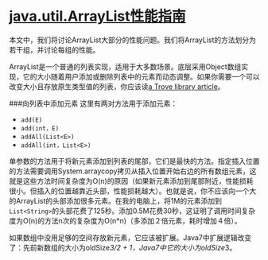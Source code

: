 [java.util.ArrayList性能指南](http://java-performance.info/arraylist-performance/)
==========================
本文中，我们将讨论ArrayList大部分的性能问题。我们将ArrayList的方法划分为若干组，并讨论每组的性能。

ArrayList是一个普通的列表实现，适用于大多数场景。底层采用Object数组实现，它的大小随着用户添加或删除列表中的元素而动态调整。如果你需要一个可以改变大小且存放原生类型值的列表，你应该读[a Trove library article](http://java-performance.info/primitive-types-collections-trove-library/)。

###向列表中添加元素
这里有两对方法用于添加元素：
* `add(E)`
* `add(int，E)`
* `addAll(List<E>)`
* `addAll(int，List<E>)`

单参数的方法用于将新元素添加到列表的尾部，它们是最快的方法。指定插入位置的方法需要调用System.arraycopy拷贝从插入位置开始右边的所有数组元素，这就是这些方法时间复杂度为O(n)的原因（如果新元素添加到尾部附近，性能损耗很小。但插入的位置越靠近头部，性能损耗越大）。也就是说，你不应该向一个大的ArrayList的头部添加很多元素。在我的电脑上，将1M的元素添加到`List<String>`的头部花费了125秒。添加0.5M花费30秒，这证明了调用时间复杂度为O(n)的方法n次的复杂度为O(n*n)（多添加２倍元素，耗时增加４倍）。

如果数组中没用足够的空间存放新元素，它应该被扩展。Java7中扩展逻辑改变了：先前新数组的大小为oldSize*3/2 + 1，Java7中它的大小为oldSize*3。
